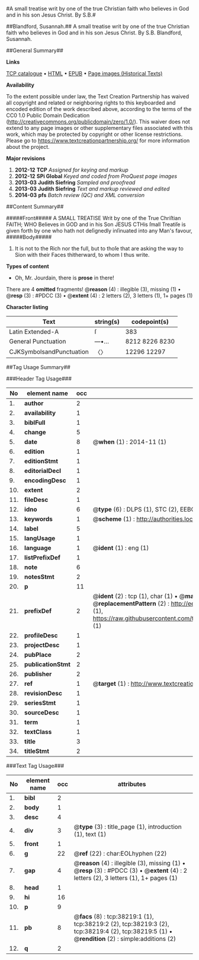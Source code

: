 #A small treatise writ by one of the true Christian faith who believes in God and in his son Jesus Christ. By S.B.#

##Blandford, Susannah.##
A small treatise writ by one of the true Christian faith who believes in God and in his son Jesus Christ. By S.B.
Blandford, Susannah.

##General Summary##

**Links**

[TCP catalogue](http://www.ota.ox.ac.uk/tcp/)  • 
[HTML](http://tei.it.ox.ac.uk/tcp/Texts-HTML/free/A28/A28361.html)  • 
[EPUB](http://tei.it.ox.ac.uk/tcp/Texts-EPUB/free/A28/A28361.epub) • 
[Page images (Historical Texts)](https://historicaltexts.jisc.ac.uk/eebo-99833741e)

**Availability**

To the extent possible under law, the Text Creation Partnership has waived all copyright and related or neighboring rights to this keyboarded and encoded edition of the work described above, according to the terms of the CC0 1.0 Public Domain Dedication (http://creativecommons.org/publicdomain/zero/1.0/). This waiver does not extend to any page images or other supplementary files associated with this work, which may be protected by copyright or other license restrictions. Please go to https://www.textcreationpartnership.org/ for more information about the project.

**Major revisions**

1. __2012-12__ __TCP__ *Assigned for keying and markup*
1. __2012-12__ __SPi Global__ *Keyed and coded from ProQuest page images*
1. __2013-03__ __Judith Siefring__ *Sampled and proofread*
1. __2013-03__ __Judith Siefring__ *Text and markup reviewed and edited*
1. __2014-03__ __pfs__ *Batch review (QC) and XML conversion*

##Content Summary##

#####Front#####
A SMALL TREATISE Writ by one of the True Chriſtian FAITH; WHO Believes in GOD and in his Son JESUS CTHis ſmall Treatiſe is given forth by one who hath not deſignedly inſinuated into any Man's favour, 
#####Body#####

1. It is not to the Rich nor the full, but to thoſe that are asking the way to Sion with their Faces thitherward, to whom I thus write.

**Types of content**

  * Oh, Mr. Jourdain, there is **prose** in there!

There are 4 **omitted** fragments! 
 @__reason__ (4) : illegible (3), missing (1)  •  @__resp__ (3) : #PDCC (3)  •  @__extent__ (4) : 2 letters (2), 3 letters (1), 1+ pages (1)

**Character listing**


|Text|string(s)|codepoint(s)|
|---|---|---|
|Latin Extended-A|ſ|383|
|General Punctuation|—•…|8212 8226 8230|
|CJKSymbolsandPunctuation|〈〉|12296 12297|

##Tag Usage Summary##

###Header Tag Usage###

|No|element name|occ|attributes|
|---|---|---|---|
|1.|__author__|2||
|2.|__availability__|1||
|3.|__biblFull__|1||
|4.|__change__|5||
|5.|__date__|8| @__when__ (1) : 2014-11 (1)|
|6.|__edition__|1||
|7.|__editionStmt__|1||
|8.|__editorialDecl__|1||
|9.|__encodingDesc__|1||
|10.|__extent__|2||
|11.|__fileDesc__|1||
|12.|__idno__|6| @__type__ (6) : DLPS (1), STC (2), EEBO-CITATION (1), PROQUEST (1), VID (1)|
|13.|__keywords__|1| @__scheme__ (1) : http://authorities.loc.gov/ (1)|
|14.|__label__|5||
|15.|__langUsage__|1||
|16.|__language__|1| @__ident__ (1) : eng (1)|
|17.|__listPrefixDef__|1||
|18.|__note__|6||
|19.|__notesStmt__|2||
|20.|__p__|11||
|21.|__prefixDef__|2| @__ident__ (2) : tcp (1), char (1)  •  @__matchPattern__ (2) : ([0-9\-]+):([0-9IVX]+) (1), (.+) (1)  •  @__replacementPattern__ (2) : http://eebo.chadwyck.com/downloadtiff?vid=$1&page=$2 (1), https://raw.githubusercontent.com/textcreationpartnership/Texts/master/tcpchars.xml#$1 (1)|
|22.|__profileDesc__|1||
|23.|__projectDesc__|1||
|24.|__pubPlace__|2||
|25.|__publicationStmt__|2||
|26.|__publisher__|2||
|27.|__ref__|1| @__target__ (1) : http://www.textcreationpartnership.org/docs/. (1)|
|28.|__revisionDesc__|1||
|29.|__seriesStmt__|1||
|30.|__sourceDesc__|1||
|31.|__term__|1||
|32.|__textClass__|1||
|33.|__title__|3||
|34.|__titleStmt__|2||


###Text Tag Usage###

|No|element name|occ|attributes|
|---|---|---|---|
|1.|__bibl__|2||
|2.|__body__|1||
|3.|__desc__|4||
|4.|__div__|3| @__type__ (3) : title_page (1), introduction (1), text (1)|
|5.|__front__|1||
|6.|__g__|22| @__ref__ (22) : char:EOLhyphen (22)|
|7.|__gap__|4| @__reason__ (4) : illegible (3), missing (1)  •  @__resp__ (3) : #PDCC (3)  •  @__extent__ (4) : 2 letters (2), 3 letters (1), 1+ pages (1)|
|8.|__head__|1||
|9.|__hi__|16||
|10.|__p__|9||
|11.|__pb__|8| @__facs__ (8) : tcp:38219:1 (1), tcp:38219:2 (2), tcp:38219:3 (2), tcp:38219:4 (2), tcp:38219:5 (1)  •  @__rendition__ (2) : simple:additions (2)|
|12.|__q__|2||
